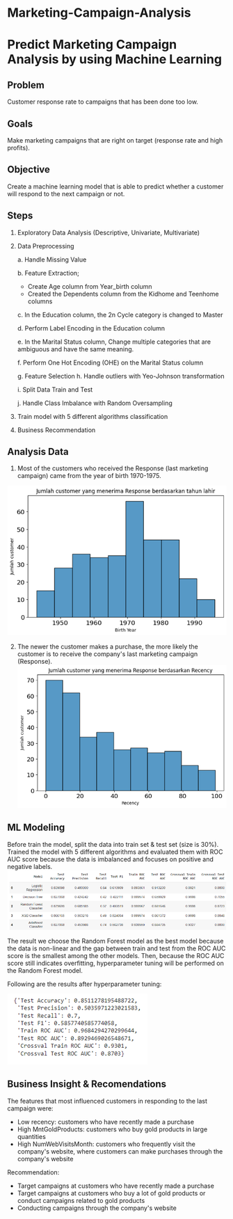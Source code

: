 # Marketing-Campaign-Analysis

# Predict Marketing Campaign Analysis by using Machine Learning

## Problem
Customer response rate to campaigns that has been done too low.

## Goals
Make marketing campaigns that are right on target (response rate and high profits).

## Objective
Create a machine learning model that is able to predict whether a customer will respond to the next campaign or not.

## Steps
1.  Exploratory Data Analysis (Descriptive, Univariate, Multivariate)
2.  Data Preprocessing
 
    a. Handle Missing Value 
    
    b. Feature Extraction;
    - Create Age column from Year_birth column 
    - Created the Dependents column from the Kidhome and Teenhome columns
    
    c. In the Education column, the 2n Cycle category is changed to Master 
    
    d. Perform Label Encoding in the Education column 
    
    e. In the Marital Status column, Change multiple categories that are ambiguous and have the same meaning.
    
    f. Perform One Hot Encoding (OHE) on the Marital Status column 
    
    g. Feature Selection h. Handle outliers with Yeo-Johnson transformation 
    
    i. Split Data Train and Test 
    
    j. Handle Class Imbalance with Random Oversampling
    
3.  Train model with 5 different algorithms classification
4.  Business Recommendation

## Analysis Data
1. Most of the customers who received the Response (last marketing campaign) came from the year of birth 1970-1975.

![alt text](fig/insight1.png?raw=true)

2. The newer the customer makes a purchase, the more likely the customer is to receive the company's last marketing campaign (Response).
![alt text](fig/insight2.png?raw=true)

## ML Modeling
Before train the model, split the data into train set & test set (size is 30%). Trained the model with 5 different algorithms and evaluated them with ROC AUC score because the data is imbalanced and focuses on positive and negative labels.
![alt text](fig/modelling.png?raw=true)

The result we choose the Random Forest model as the best model because the data is non-linear and the gap between train and test from the ROC AUC score is the smallest among the other models. Then, because the ROC AUC score still indicates overfitting, hyperparameter tuning will be performed on the Random Forest model.

Following are the results after hyperparameter tuning:

![alt text](fig/model_after_tuning.png)

## Business Insight & Recomendations
The features that most influenced customers in responding to the last campaign were:
- Low recency: customers who have recently made a purchase
- High MntGoldProducts: customers who buy gold products in large quantities
- High NumWebVisitsMonth: customers who frequently visit the company's website, where customers can make purchases through the company's website

Recommendation:
- Target campaigns at customers who have recently made a purchase
- Target campaigns at customers who buy a lot of gold products or conduct campaigns related to gold products
- Conducting campaigns through the company's website
